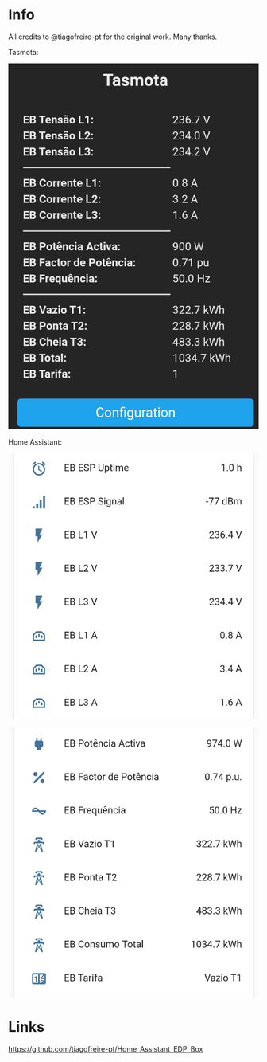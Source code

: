 # Info

All credits to @tiagofreire-pt for the original work. Many thanks.

Tasmota:

![Tasmota](./tasmota.jpg)

Home Assistant:

![Home Assistant](./ha1.jpg)

![Home Assistant](./ha2.jpg)

# Links

https://github.com/tiagofreire-pt/Home_Assistant_EDP_Box

